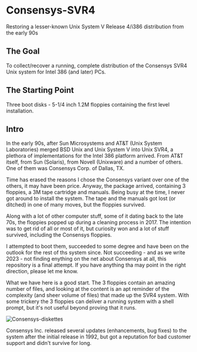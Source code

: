 # Consensys-SVR4
Restoring a lesser-known Unix System V Release 4/i386 distribution from the early 90s 

## The Goal ##
To collect/recover a running, complete distribution of the Consensys SVR4 Unix system for Intel 386 (and later) PCs.

## The Starting Point ##
Three boot disks - 5-1/4 inch 1.2M floppies containing the first level installation.

## Intro ##
In the early 90s, after Sun Microsystems and AT&T (Unix System Laboratories) merged BSD Unix and Unix System V into Unix SVR4, a plethora of implementations for the Intel 386 platform arrived. From AT&T itself, from Sun (Solaris), from Novell (Unixware) and a number of others. One of them was Consensys Corp. of Dallas, TX.

Time has erased the reasons I chose the Consensys variant over one of the others, it may have been price. Anyway, the package arrived, containing 3 floppies, a 3M tape cartridge and manuals. Being busy at the time, I never got around to install the system. The tape and the manuals got lost (or ditched) in one of many moves, but the floppies survived.

Along with a lot of other computer stuff, some of it dating back to the late 70s, the floppies popped up during a cleaning process in 2017. The intention was to get rid of all or most of it, but curiosity won and a lot of stuff survived, including the Consensys floppies.

I attempted to boot them, succeeded to some degree and have been on the outlook for the rest of ths system since. Not succeeding - and as we write 2023 - not finding enything on the net about Consensys at all, this repository is a final attempt. If you have anything tha may point in the right direction, please let me know.

What we have here is a good start. The 3 floppies contain an amazing number of files, and looking at the content is an apt reminder of the complexity (and sheer volume of files) that made up the SVR4 system. With some trickery the 3 floppies can deliver a running system with a shell prompt, but it's not useful beyond proving that it runs.

![Consensys-diskettes](https://user-images.githubusercontent.com/3629880/211197261-0c3f907a-3a04-4f0c-9943-84782dd43199.jpeg)

Consensys Inc. released several updates (enhancements, bug fixes) to the system after the initial release in 1992, but got a reputation for bad customer support and didn't survive for long.

